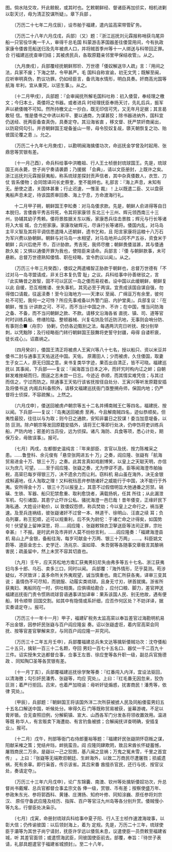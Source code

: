 <!-- { "loadSidebar": true } -->
图。倘水陆交攻，歼此鲸鲵，或其时也。乞敕朝鲜经、督诸臣再加侦实，相机进剿以彰天讨，毋为清正狡谋所疑』。章下兵部 
。

　　〔万历二十七年二月戊辰〕，设市舶于福建，遣内监高寀带管矿务。

　　〔万历二十八年六月戊戌，兵部〕（又）题：『浙江巡抚刘元霖报称哨获乌尾异船一只官役华夷一千人，审得千总毛国 
科蒙游击茅国器差往倭营用间，今有执政家康令倭酋觅船送归及先年被虏人口，并将贼首季州等十一人绑送与科带回正罪。合 
行福建巡抚查审归结；其被虏民兵，各取原籍亲邻里甲保结收管』。从之。

　　〔九月庚戌〕，兵部覆经抚朝鲜邢玠、万世德「倭奴解送华人疏」言：『用间之法，兵家不废；下海之禁，令甲甚严。毛 
国科自称宣谕，初无文凭；既解至闽，应听审明真伪，酌议功罪。仍如经臣言，备讯海水情形，明白具奏。奸商高光国等航海 
牟利，宜从重究，以惩生事』。从之。

　　〔十二月甲戌〕，兵部题：『会审闽抚所解毛国科吐称：初入倭营，奉经理之檄文；今归本土，斋倭将之书器。或者进兵 
时经理抚臣奉扬天讨，先礼后兵，振军声以褫倭魄不可知。然所持檄文止一抄白，既无印信可凭，又无年月足据；其言曷敢轻 
信。惟是倭书之中诱以和平、要以通商，为谋甚狡；除书器进纳外，国科宜仍送经、抚两臣备查真伪，具奏定夺。其沿海省直 
，移文督、抚严禁奸商阑出，以防窥伺勾引。并咨朝鲜国王堤备釜山一带，母令狡奴复觇，隳天朝恢复之功、贻彼国沦覆之患 
』。允之。

　　〔万历二十九年七月庚戌〕，以勘明闽海擒倭功次，命巡抚金学曾及时起用、张鼎思等赏银有差。

　　〔十一月己酉〕，命兵科给事中洪瞻祖、行人王士桢册封琉球国王。先是，琉球国王尚永薨，世子尚宁奏请袭爵；乃援据 
「会典」，请以文臣册封，上既许之矣。浙江巡抚刘元霖报获夷船，称系琉球差探封贡声信者，其中杂真倭数人，衣笠、刀仗 
皆系倭物；会同馆译问长史蔡奎，奎不能辨也。礼部言：『海上声息，未知有无。册使之遣，关国体甚重；行止迟速，一惟圣 
裁』！上以既遣二臣、又以盘获夷船声息未定，待该国质审回奏、海上宁息，方命渡海行礼。

　　十二月甲子朔，朝鲜国王李昖奏：对马岛倭求款。先是，朝鲜人俞进得等自日本脱归，言倭酋平秀吉将死，令其将家康领 
东北三十三州、辉元领西南三十三州，协辅其幼子秀赖。倭将景胜据关东以叛，家康悉兵往击景胜；辉元与行长等诸将入大坂 
城，合力拒家康。家康攻破辉元，尽诛行长等诸将。倭国内乱，对马岛主平义智及其将平调信悉遣降人还朝鲜，遗书乞和，且 
阳言家康将运粮十八万石为军兴费以胁朝鲜。朝鲜与对马岛一水相望，对马岛地并山冈不产五谷，资食米于朝鲜；兵兴后绝开 
市，百计胁款。秀吉死，我师尽撤；朝鲜畏倭滋甚，其与倭通款久矣；又惧以通倭开罪为我也，使陪臣来请命。兵部言：『倭 
与朝鲜款事，未可悬断。总督万世德熟知倭情、职在经略，宜令酌议以闻』。从之。

　　〔万历三十年三月癸酉〕，倭奴之两遣橘智正胁款于朝鲜也，总督万世德有「不过对马一岛寻盟请成，非关日本复仇雪 
耻」之议。兵科给事中孙善继驳之，言『此实畴昔之故智，固不可以区区一岛之倭而易视者。设中国以此缓朝鲜，朝鲜复以此 
自缓，恐互相推诿、坐失事机，其究必至于两误。宜责成该国自谋自强，勿得借口请裁，往返渎奏！至今沿海地方——天津以 
至闽、广绵亘万有余里，彼何处不可犯，我何一之可恃？所应先事戒备以外警门庭、内护堂奥』。兵部复议：『在朝鲜，惟当 
计讲款之可、不可，而不当计中国之许、不许；在中国，惟当问防海之备、不备，而不当问朝鲜之款、不款。请移文沿海各省 
直抚、镇、司、道等官时时训练兵船、修缮险隘、整顿器械、兴复屯饷及邻近防汛地，无事则会哨分防、有事则合■〈舟宗〉 
协剿，仍仿各边甄别之法，每遇两汛完日听抚、按分别举刺，以凭黜陟；及行经略衙门转行朝鲜国王鼓舞将吏誓守封疆，毋得 
自诿积衰，徒长戎心』。诏嘉纳之。

　　〔四月癸卯〕，倭国王清正将被虏人王寅兴等八十七名，授以船只、资以米豆并倭书二封与通事王天佑送还中国。天佑， 
原莆田人；少而被虏，久住倭国，取妻生子女二人，原无归国之意。来书复类华字迹，果否出自清正，皆不可晓。福建巡抚以 
其事闻，下兵部——复议：『闽海首当日本之冲，而奸宄时构内讧之衅；自朝鲜发难挫衄而归，图逞之志未尝一日忘。今迹近 
恭顺，而其情实难凭信；与其过而信之，宁过而防之。除通事王天佑行该省抚按径自处分、王寅兴等听发原籍安插及将倭书送 
内阁兵科备照外，请移文福建巡抚衙门亟整搠舟师，保固内地；仍严督将士侦探，不容疏懈』。上然之。

　　〔六月戊申〕，倭送回被虏卢朝宗等五十二名并缚南贼王仁等四名，福建抚、按以闻。下兵部——复议：『岛夷送回被虏 
至再，今且解南贼四名，迹似恭顺矣。但夷性最狡，往往以与为取；则今日之通款，安知非曩日之狡谋！委当加意堤备，以防 
叵测。除卢朝宗等发回原籍安插外，请将王仁等即行处决，仍申饬将吏训练兵船，严防内地；密差的当员役，远为侦探。诸凡 
海防、兵食等项，悉心计处，期保万全，毋致误事』。报可。

　　〔七月〕丙戌，左都御史温纯言：『年来部臣、言官以及抚、按力陈榷采之患。……鲁登科、余元俊有「悬空张网进五十 
万」之奏，阎应隆、张嶷有「航海贸易进金十万、银三十万」之奏。此其言真如戏剧博笑，以皇上之天聪天明，亦信以为庶几 
可望。……至于阎应隆、张嶷之奏，尤为悖谬不道。臣等闻海澄市舶抽税，高寀巳每岁得银三万，决不遗余力而让利。窃料机 
易山虽在海外，决无金银成斛遍地，任人淘取之理！又料税珰恶弁参随诸奸之威能行于中国，决不能行于外夷。安所得金十万 
、银三十万以报皇上，其意不过假借明旨大弛通番之厉禁。硝磺、生铁、军器、船只犯禁愈重、取利愈饶者，满载扬帆，任其 
所往；从此漏泄军机、勾引诸国，其患宁止吓诈公私、骚扰海澄一邑巳哉！昔年倭变，正缘奸民下海私通、大姓设计勒价，以 
致倭奴怨偾，称兵焚劫；今以皇上之命行之，祸当更速。及至兵连祸结，彼张嶷诸奸不过曾一本、林道干、徐明山、汪直之续 
耳；负岛列寨，称王犯顺，近可以规重利，后不失为尉佗：于诸亡命之计得矣，如国势何！伏望皇上留神深思，将……阎应隆 
、张嶷敕锦衣卫拏送臣等法司正罪，宗社幸甚』！不报。是时武弁及市井奸人莫不纷纷言利，……阎应隆奏：「福建海澄县机 
易山上产金银，备船往淘，每岁可献金十万两、银三十万两」……。科臣姚文蔚等、道臣金忠士、史学迁、汤兆京、温如璋、 
朱吾弼等各随事交章极言其酿祸害民；疏虽留中，然上未赏不容其切直也。

　　〔九月〕壬午，应天苏松地方南汇获夷男妇尼失由弗多等五十七名、浙江获夷妇乌多十郎、乌石、卖多三口，同时以闻。 
兵部覆：『海外情形，茫乎莫测。苟涉疑似，不厌致详；盖多命所关外夷观望，诚当慎重也。南汇所获各夷，译审三变其说； 
虽情伪不可尽知，而貌服、动履实类琉球。且身无寸刃，骈首就擒。浙省所获夷妇、夷船同在一时，供吐相类。应俱填给勘合 
，应付口粮、脚力，差官押送福建巡抚衙门责令惯熟琉球音语通事详加译审：果系该国人民、别无他故，遇有便船，转令顺带 
回国交割。如其中有隐情或系奸细，应否作何区处？不妨详译，据实奏请定夺』。报可。

　　〔万历三十一年十一月〕甲子，福建矿税务太监高寀以奉旨差官过海勘明机易不出金银，因参奸民张嶷与百户阎应隆妄 
奏。诏以张嶷虚诳，着内官高寀会同抚、按等官差官拏解来京，与同百户阎应隆一并究问。

　　〔万历三十二年五月壬申〕，兵部覆福建总兵朱文达等擒斩倭贼功次：沈夺倭船二十五只，擒斩一百三十二名颗，夺回 
男妇一百七十五名口、器仗一千二百九十三件。诏实授朱文达都督佥事，佥事王左晋、徐应奎等各升职一级，副总兵官施德政 
、同知陶□圣等各赏银有差。

　　〔十一月丁亥〕，兵部覆福建巡抚徐学聚等奏：『红番闯入内洋，宜设法驱回，以清海徼；勾引奸民潘秀、张嶷等，均应 
究处』。上曰：『红毛番无因忽来，狡伪叵测；着严行拒回。吕宋，也着严加晓谕：毋听奸徒煽惑，扰害商民！潘秀等，依律 
究处』。

　　〔甲辰〕，兵部题：『朝鲜国王将该国外洋二次所获被掳人民及同船倭蛮男妇五十五名口解送中国，听候处分。审得久石 
门等既称贸易被获，釜幕游魂，不足以膏斧锧。合无查照旧例，分解蓟镇、宣大、山西各军门分发各将领收置效用。温进等既 
称华人，有言贩卖下海遭劫、有言钓鱼被掳；合解闽抚详查明确，安插复业』。报可。

　　〔十二月〕戊午，刑部等衙门右侍郎董裕等题：『福建奸民张嶷阴怀窃叛之谋，阳献采榷之策；党结弁珰，衅挑蛮丑。阎 
应隆同肆欺罔，致吕宋酋长怀疑蓄憾，屠戮商民二万余。是嶷以一己之狡图，基八闽之显祸；万鬼之冤未雪，千里之首宜传』 
。上曰：『张嶷等无端欺诳朝廷、生衅海外，以致二万商民尽遭屠戮；损威遗祸，死有余辜。即行枭首，传示该省。其吕宋番 
酋擅杀官民，还行与抚、按官议处，奏请定夺』。

　　〔万历三十三年六月戊申〕，论广东锦囊、南澳、钦州等处擒斩倭奴功次，升总督尚书戴耀、总兵官都督佥事孟宗文各 
俸一级，赏银、币有差；按察使盛万年、参政朱东光、参将郭酉科、黄锺、庄渭扬、知府叶修、同知涂巍、原任参将刘宗汉、 
原任守备武应隆及经历、指挥、百户等官汪九州岛等各分别升赏。倭贼慢小等九名，行督臣处决枭示。

　　〔七月〕戊寅，命册封琉球兵科给事中夏子阳、行人王士桢作速渡海竣事，以彰大信；仍传谕彼国：以后领封海上，着为 
定规。先是，万历二十三年，琉球使臣于灞等为其世子尚宁请封，抚臣许孚远以倭氛未息，议遣使臣一员赍敕至福建省城，听 
其差官面领；或遣惯海武臣，同彼国使臣前去。部覆，奉旨：『待世子表请，礼部具题遣官于福建省城颁封』。至二十八年， 
